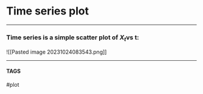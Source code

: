# Time series plot


---
### Time series is a simple scatter plot of $X_{t}$vs t:

![[Pasted image 20231024083543.png]]


---
#### TAGS
#plot